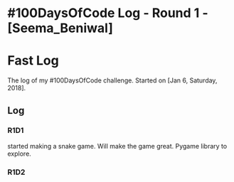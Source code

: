 # #100DaysOfCode Log - Round 1 - [Seema_Beniwal]
# Fast Log
The log of my #100DaysOfCode challenge. Started on [Jan 6, Saturday, 2018].

## Log

### R1D1 
started making a snake game. Will make the game great. Pygame library to explore.

### R1D2
